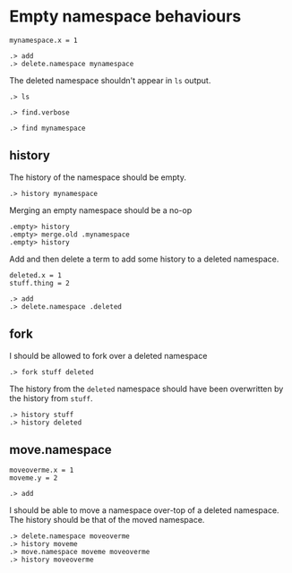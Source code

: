 # Empty namespace behaviours

```unison:hide
mynamespace.x = 1
```

```ucm:hide
.> add
.> delete.namespace mynamespace
```

The deleted namespace shouldn't appear in `ls` output.
```ucm:error
.> ls
```
```ucm:error
.> find.verbose
```
```ucm:error
.> find mynamespace
```

## history

The history of the namespace should be empty.

```ucm
.> history mynamespace
```

Merging an empty namespace should be a no-op

```ucm:error
.empty> history
.empty> merge.old .mynamespace
.empty> history
```

Add and then delete a term to add some history to a deleted namespace.

```unison:hide
deleted.x = 1
stuff.thing = 2
```

```ucm:hide
.> add
.> delete.namespace .deleted
```

## fork

I should be allowed to fork over a deleted namespace

```ucm
.> fork stuff deleted
```

The history from the `deleted` namespace should have been overwritten by the history from `stuff`.

```ucm
.> history stuff
.> history deleted
```

## move.namespace

```unison:hide
moveoverme.x = 1
moveme.y = 2
```

```ucm:hide
.> add
```

I should be able to move a namespace over-top of a deleted namespace.
The history should be that of the moved namespace.

```ucm
.> delete.namespace moveoverme
.> history moveme
.> move.namespace moveme moveoverme
.> history moveoverme
```
